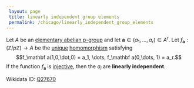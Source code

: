 ```yaml
---
 layout: page
 title: linearly independent group elements
 permalink: /chicago/linearly_independent_group_elements
---
```

Let $A$ be an [elementary abelian p-group](https://defsmath.github.io/DefsMath/elementary_abelian_p-group) and let $\mathbf a\in(a_1,\dots,a_r)\in A^r$. Let $f_\mathbf a:(\mathbb Z/p\mathbb Z)\to A$ be the [unique](https://defsmath.github.io/DefsMath/classifications_of_group_homomorphisms_Z_mod_nZ_to_G) [homomorphism](https://defsmath.github.io/DefsMath/group_homomorphism) satisfying $$f_\mathbf a(1,0,\dot,0) = a_1, \dots, f_\mathbf a(0,\dots, 1) = a_r.$$ If the function $f_\mathbf a$ is [injective](https://defsmath.github.io/DefsMath/injective), then the $a_i$ are **linearly independent**.

Wikidata ID: [Q27670](https://www.wikidata.org/wiki/Q27670)